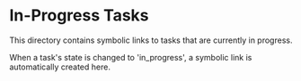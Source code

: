 # In-Progress Tasks

This directory contains symbolic links to tasks that are currently in progress.

When a task's state is changed to 'in_progress', a symbolic link is automatically created here.
